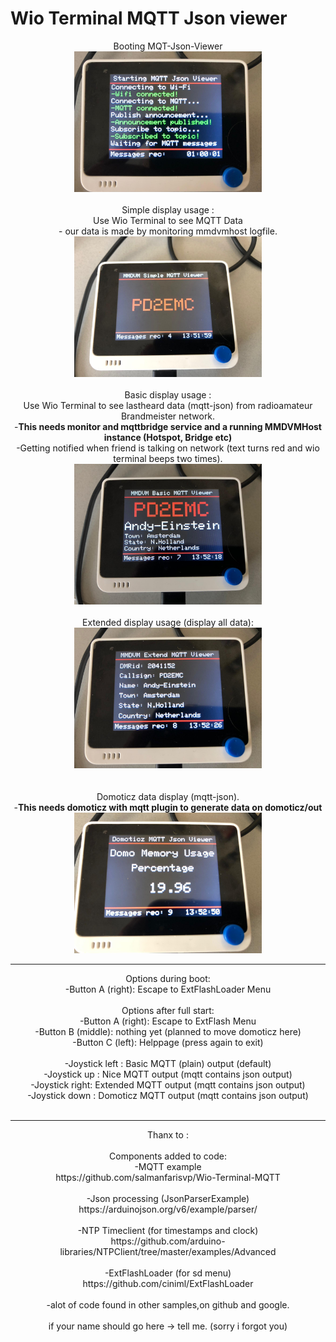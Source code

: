 # Wio Terminal MQTT Json viewer
<center>
Booting MQT-Json-Viewer<br>
<img src="pictures/start.jpeg" width="300">
<br><br>
Simple display usage : <br>
Use Wio Terminal to see MQTT Data <br>
- our data is made by monitoring mmdvmhost logfile.<br>
<img src="pictures/simple.jpeg" width="300">
<br><br>
Basic display usage :<br>
Use Wio Terminal to see lastheard data (mqtt-json) from radioamateur Brandmeister network.<br>
-<b>This needs monitor and mqttbridge service and a running MMDVMHost instance (Hotspot, Bridge etc)</b><br>
-Getting notified when friend is talking on network (text turns red and wio terminal beeps two times).<br>
<img src="pictures/basic.jpeg" width="300">
<br><br>
Extended display usage (display all data):<br>
<img src="pictures/extended.jpeg" width="300"><br>
<br><br>
Domoticz data display (mqtt-json).<br>
-<b>This needs domoticz with mqtt plugin to generate data on domoticz/out</b><br>
<img src="pictures/domoticz.jpeg" width="300"><br>
<hr>
Options during boot:<br>
-Button A (right):  Escape to ExtFlashLoader Menu
<br><br>
Options after full start:<br>
-Button A (right):  Escape to ExtFlash Menu<br>
-Button B (middle): nothing yet (planned to move domoticz here)<br>
-Button C (left):   Helppage (press again to exit)
<br><br>
-Joystick left : Basic MQTT (plain) output (default)<br>
-Joystick up   : Nice MQTT output (mqtt contains json output)<br>
-Joystick right: Extended MQTT output (mqtt contains json output) <br>
-Joystick down : Domoticz MQTT output (mqtt contains json output)
<br><br>
<hr>
Thanx to :<br><br>
Components added to code:<br>
-MQTT example<br>
https://github.com/salmanfarisvp/Wio-Terminal-MQTT<br>
<br>
-Json processing (JsonParserExample)<br>
https://arduinojson.org/v6/example/parser/<br>
<br>
-NTP Timeclient (for timestamps and clock)<br>
https://github.com/arduino-libraries/NTPClient/tree/master/examples/Advanced<br>
<br>
-ExtFlashLoader (for sd menu)<br>
https://github.com/ciniml/ExtFlashLoader<br>
<br>
-alot of code found in other samples,on github and google.<br>
<br>
if your name should go here -> tell me. (sorry i forgot you)
